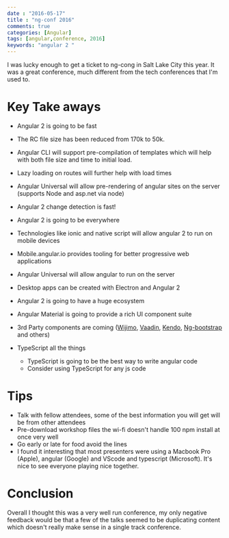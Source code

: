 ```yaml
---
date : "2016-05-17"
title : "ng-conf 2016"
comments: true
categories: [Angular]
tags: [angular,conference, 2016]
keywords: "angular 2 " 
---
```


I was lucky enough to get a ticket to ng-cong in Salt Lake City this year.  It was a great conference, much different from the tech conferences that I'm used to.

<!--more-->

# Key Take aways
- Angular 2 is going to be fast 
 - The RC file size has been reduced from 170k to 50k.  
 - Angular CLI will support pre-compilation of templates which will help with both file size and time to initial load.
 - Lazy loading on routes will further help with load times
 - Angular Universal will allow pre-rendering of angular sites on the server (supports Node and asp.net via node)
 - Angular 2 change detection is fast!
 
- Angular 2 is going to be everywhere
 - Technologies like ionic and native script will allow angular 2 to run on mobile devices
 - Mobile.angular.io  provides tooling for better progressive web applications
 - Angular Universal will allow angular to run on the server 
 - Desktop apps can be created with Electron and Angular 2
  
- Angular 2 is going to have a huge ecosystem
 - Angular Material is going to provide a rich UI component suite
 - 3rd Party components are coming ([Wijimo](http://wijmo.com/angular2/), [Vaadin](https://vaadin.com/vaadin-documentation-portlet/elements/integrations/angular2.html), [Kendo](http://demos.telerik.com/kendo-ui/integration/angular2), [Ng-bootstrap](https://github.com/ng-bootstrap/core) and others)
 
- TypeScript all the things
    - TypeScript is going to be the best way to write angular code
    - Consider using TypeScript for any js code
 

# Tips
- Talk with fellow attendees, some of the best information you will get will be from other attendees
- Pre-download workshop files the wi-fi doesn't handle 100 npm install at once very well
- Go early or late for food avoid the lines
- I found it interesting that most presenters were using a Macbook Pro (Apple), angular (Google) and VScode and typescript (Microsoft).  It's nice to see everyone playing nice together.

# Conclusion
Overall I thought this was a very well run conference, my only negative feedback would be that a few of the talks seemed to be duplicating content which doesn't really make sense in a single track conference.